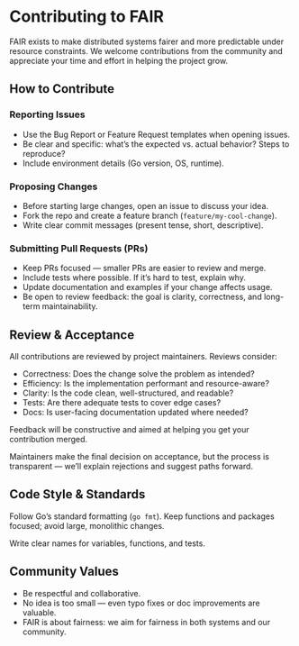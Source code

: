 # Contributing to FAIR

FAIR exists to make distributed systems fairer and more predictable under resource constraints. We welcome contributions from the community and appreciate your time and effort in helping the project grow.

## How to Contribute

### Reporting Issues
- Use the Bug Report or Feature Request templates when opening issues.
- Be clear and specific: what’s the expected vs. actual behavior? Steps to reproduce?
- Include environment details (Go version, OS, runtime).

### Proposing Changes
- Before starting large changes, open an issue to discuss your idea.
- Fork the repo and create a feature branch (`feature/my-cool-change`).
- Write clear commit messages (present tense, short, descriptive).

### Submitting Pull Requests (PRs)
- Keep PRs focused — smaller PRs are easier to review and merge.
- Include tests where possible. If it’s hard to test, explain why.
- Update documentation and examples if your change affects usage.
- Be open to review feedback: the goal is clarity, correctness, and long-term maintainability.

## Review & Acceptance
All contributions are reviewed by project maintainers. Reviews consider:
- Correctness: Does the change solve the problem as intended?
- Efficiency: Is the implementation performant and resource-aware?
- Clarity: Is the code clean, well-structured, and readable?
- Tests: Are there adequate tests to cover edge cases?
- Docs: Is user-facing documentation updated where needed?

Feedback will be constructive and aimed at helping you get your contribution merged.

Maintainers make the final decision on acceptance, but the process is transparent — we’ll explain rejections and suggest paths forward.

## Code Style & Standards

Follow Go’s standard formatting (`go fmt`).
Keep functions and packages focused; avoid large, monolithic changes.

Write clear names for variables, functions, and tests.

## Community Values

- Be respectful and collaborative.
- No idea is too small — even typo fixes or doc improvements are valuable.
- FAIR is about fairness: we aim for fairness in both systems and our community.
